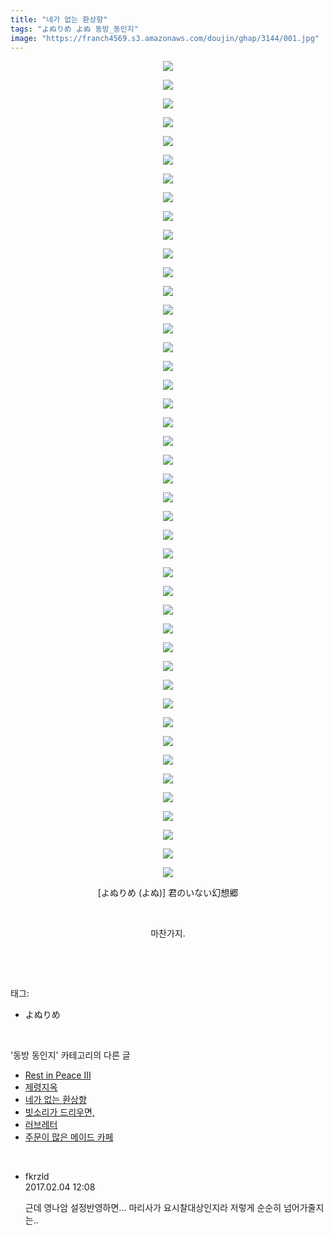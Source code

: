 ```yaml
---
title: "네가 없는 환상향"
tags: "よぬりめ よぬ 동방_동인지"
image: "https://franch4569.s3.amazonaws.com/doujin/ghap/3144/001.jpg"
---
```

<div class="article">
<p style="text-align: center; clear: none; float: none;"><img src="{{ site.imgserver2 }}/ghap/3144/001.jpg"/></p>
<p style="text-align: center; clear: none; float: none;"><img src="{{ site.imgserver2 }}/ghap/3144/002.jpg"/></p>
<p style="text-align: center; clear: none; float: none;"><img src="{{ site.imgserver2 }}/ghap/3144/003.jpg"/></p>
<p style="text-align: center; clear: none; float: none;"><img src="{{ site.imgserver2 }}/ghap/3144/004.jpg"/></p>
<p style="text-align: center; clear: none; float: none;"><img src="{{ site.imgserver2 }}/ghap/3144/005.jpg"/></p>
<p style="text-align: center; clear: none; float: none;"><img src="{{ site.imgserver2 }}/ghap/3144/006.jpg"/></p>
<p style="text-align: center; clear: none; float: none;"><img src="{{ site.imgserver2 }}/ghap/3144/007.jpg"/></p>
<p style="text-align: center; clear: none; float: none;"><img src="{{ site.imgserver2 }}/ghap/3144/008.jpg"/></p>
<p style="text-align: center; clear: none; float: none;"><img src="{{ site.imgserver2 }}/ghap/3144/009.jpg"/></p>
<p style="text-align: center; clear: none; float: none;"><img src="{{ site.imgserver2 }}/ghap/3144/010.jpg"/></p>
<p style="text-align: center; clear: none; float: none;"><img src="{{ site.imgserver2 }}/ghap/3144/011.jpg"/></p>
<p style="text-align: center; clear: none; float: none;"><img src="{{ site.imgserver2 }}/ghap/3144/012.jpg"/></p>
<p style="text-align: center; clear: none; float: none;"><img src="{{ site.imgserver2 }}/ghap/3144/013.jpg"/></p>
<p style="text-align: center; clear: none; float: none;"><img src="{{ site.imgserver2 }}/ghap/3144/014.jpg"/></p>
<p style="text-align: center; clear: none; float: none;"><img src="{{ site.imgserver2 }}/ghap/3144/015.jpg"/></p>
<p style="text-align: center; clear: none; float: none;"><img src="{{ site.imgserver2 }}/ghap/3144/016.jpg"/></p>
<p style="text-align: center; clear: none; float: none;"><img src="{{ site.imgserver2 }}/ghap/3144/017.jpg"/></p>
<p style="text-align: center; clear: none; float: none;"><img src="{{ site.imgserver2 }}/ghap/3144/018.jpg"/></p>
<p style="text-align: center; clear: none; float: none;"><img src="{{ site.imgserver2 }}/ghap/3144/019.jpg"/></p>
<p style="text-align: center; clear: none; float: none;"><img src="{{ site.imgserver2 }}/ghap/3144/020.jpg"/></p>
<p style="text-align: center; clear: none; float: none;"><img src="{{ site.imgserver2 }}/ghap/3144/021.jpg"/></p>
<p style="text-align: center; clear: none; float: none;"><img src="{{ site.imgserver2 }}/ghap/3144/022.png"/></p>
<p style="text-align: center; clear: none; float: none;"><img src="{{ site.imgserver2 }}/ghap/3144/023.jpg"/></p>
<p style="text-align: center; clear: none; float: none;"><img src="{{ site.imgserver2 }}/ghap/3144/024.jpg"/></p>
<p style="text-align: center; clear: none; float: none;"><img src="{{ site.imgserver2 }}/ghap/3144/025.jpg"/></p>
<p style="text-align: center; clear: none; float: none;"><img src="{{ site.imgserver2 }}/ghap/3144/026.jpg"/></p>
<p style="text-align: center; clear: none; float: none;"><img src="{{ site.imgserver2 }}/ghap/3144/027.jpg"/></p>
<p style="text-align: center; clear: none; float: none;"><img src="{{ site.imgserver2 }}/ghap/3144/028.jpg"/></p>
<p style="text-align: center; clear: none; float: none;"><img src="{{ site.imgserver2 }}/ghap/3144/029.jpg"/></p>
<p style="text-align: center; clear: none; float: none;"><img src="{{ site.imgserver2 }}/ghap/3144/030.jpg"/></p>
<p style="text-align: center; clear: none; float: none;"><img src="{{ site.imgserver2 }}/ghap/3144/031.jpg"/></p>
<p style="text-align: center; clear: none; float: none;"><img src="{{ site.imgserver2 }}/ghap/3144/032.jpg"/></p>
<p style="text-align: center; clear: none; float: none;"><img src="{{ site.imgserver2 }}/ghap/3144/033.jpg"/></p>
<p style="text-align: center; clear: none; float: none;"><img src="{{ site.imgserver2 }}/ghap/3144/034.jpg"/></p>
<p style="text-align: center; clear: none; float: none;"><img src="{{ site.imgserver2 }}/ghap/3144/035.jpg"/></p>
<p style="text-align: center; clear: none; float: none;"><img src="{{ site.imgserver2 }}/ghap/3144/036.jpg"/></p>
<p style="text-align: center; clear: none; float: none;"><img src="{{ site.imgserver2 }}/ghap/3144/037.jpg"/></p>
<p style="text-align: center; clear: none; float: none;"><img src="{{ site.imgserver2 }}/ghap/3144/038.jpg"/></p>
<p style="text-align: center; clear: none; float: none;"><img src="{{ site.imgserver2 }}/ghap/3144/039.jpg"/></p>
<p style="text-align: center; clear: none; float: none;"><img src="{{ site.imgserver2 }}/ghap/3144/040.jpg"/></p>
<p style="text-align: center; clear: none; float: none;"><img src="{{ site.imgserver2 }}/ghap/3144/041.jpg"/></p>
<p style="text-align: center; clear: none; float: none;"><img src="{{ site.imgserver2 }}/ghap/3144/042.jpg"/></p>
<p style="text-align: center; clear: none; float: none;"><img src="{{ site.imgserver2 }}/ghap/3144/043.jpg"/></p>
<p style="text-align: center; clear: none; float: none;"><img src="{{ site.imgserver2 }}/ghap/3144/044.jpg"/></p>
<p style="text-align: center; clear: none; float: none;">[よぬりめ (よぬ)] 君のいない幻想郷</p>
<p style="text-align: center; clear: none; float: none;"><br/></p>
<p style="text-align: center; clear: none; float: none;">마찬가지.</p>
<p><br/></p>
</div><br/>
<div class="tagTrail">
<p>태그: </p>
<ul>
<li>よぬりめ</li>
</ul>
</div><br/>
<div class="another">
<p>'동방 동인지' 카테고리의 다른 글</p>
<ul>
<li><a href="/ghap_3156">Rest in Peace III</a></li>
<li><a href="/ghap_3154">제령지옥</a></li>
<li><a href="/ghap_3144">네가 없는 환상향</a></li>
<li><a href="/ghap_3143">빗소리가 드리우면,</a></li>
<li><a href="/ghap_3142">러브레터</a></li>
<li><a href="/ghap_3140">주문이 많은 메이드 카페</a></li>
</ul>
</div><br/>
<div class="cb_module cb_fluid">
<div class="cb_wrt cb_profile">
<div class="comment">
<ul>
<li class="cb_thumb_off" id="comment14906709">
<div class="cb_comment_area">
<div class="cb_info_area">
<div class="cb_section">
<span class="cb_nick_name">fkrzld</span>
</div>
<div class="cb_section">
<span class="cb_date">2017.02.04 12:08 </span>
</div>
</div>
<div class="cb_dsc_comment">
<p class="cb_dsc">
											근데  영나암 설정반영하면... 마리사가 요시찰대상인지라 저렇게 순순히 넘어가줄지는..
										</p>
</div>
</div></li>
</ul>
</div>
</div><!-- commentList close -->
</div><br/>
